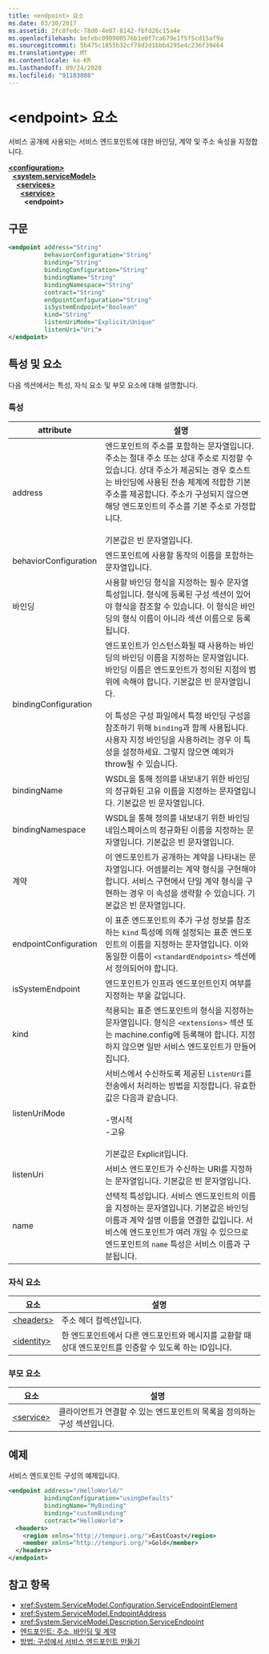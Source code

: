 ```yaml
---
title: <endpoint> 요소
ms.date: 03/30/2017
ms.assetid: 2fc8fedc-78d0-4e87-8142-fbfd26c15a4e
ms.openlocfilehash: befebc090900576b1e0f7ca679e1f5f5cd15af9a
ms.sourcegitcommit: 5b475c1855b32cf78d2d1bbb4295e4c236f39464
ms.translationtype: MT
ms.contentlocale: ko-KR
ms.lasthandoff: 09/24/2020
ms.locfileid: "91183808"
---
```

# <a name="endpoint-element"></a>\<endpoint> 요소

서비스 공개에 사용되는 서비스 엔드포인트에 대한 바인딩, 계약 및 주소 속성을 지정합니다.  
  
[**\<configuration>**](../configuration-element.md)\
&nbsp;&nbsp;[**\<system.serviceModel>**](system-servicemodel.md)\
&nbsp;&nbsp;&nbsp;&nbsp;[**\<services>**](services.md)\
&nbsp;&nbsp;&nbsp;&nbsp;&nbsp;&nbsp;[**\<service>**](service.md)\
&nbsp;&nbsp;&nbsp;&nbsp;&nbsp;&nbsp;&nbsp;&nbsp;**\<endpoint>**  
  
## <a name="syntax"></a>구문  
  
```xml  
<endpoint address="String"
          behaviorConfiguration="String"
          binding="String"
          bindingConfiguration="String"
          bindingName="String"
          bindingNamespace="String"
          contract="String"
          endpointConfiguration="String"
          isSystemEndpoint="Boolean"
          kind="String"
          listenUriMode="Explicit/Unique"
          listenUri="Uri">
</endpoint>
```  
  
## <a name="attributes-and-elements"></a>특성 및 요소  

 다음 섹션에서는 특성, 자식 요소 및 부모 요소에 대해 설명합니다.  
  
### <a name="attributes"></a>특성  
  
|attribute|설명|  
|---------------|-----------------|  
|address|엔드포인트의 주소를 포함하는 문자열입니다. 주소는 절대 주소 또는 상대 주소로 지정할 수 있습니다. 상대 주소가 제공되는 경우 호스트는 바인딩에 사용된 전송 체계에 적합한 기본 주소를 제공합니다. 주소가 구성되지 않으면 해당 엔드포인트의 주소를 기본 주소로 가정합니다.<br /><br /> 기본값은 빈 문자열입니다.|  
|behaviorConfiguration|엔드포인트에 사용할 동작의 이름을 포함하는 문자열입니다.|  
|바인딩|사용할 바인딩 형식을 지정하는 필수 문자열 특성입니다. 형식에 등록된 구성 섹션이 있어야 형식을 참조할 수 있습니다. 이 형식은 바인딩의 형식 이름이 아니라 섹션 이름으로 등록됩니다.|  
|bindingConfiguration|엔드포인트가 인스턴스화될 때 사용하는 바인딩의 바인딩 이름을 지정하는 문자열입니다. 바인딩 이름은 엔드포인트가 정의된 지점의 범위에 속해야 합니다. 기본값은 빈 문자열입니다.<br /><br /> 이 특성은 구성 파일에서 특정 바인딩 구성을 참조하기 위해 `binding`과 함께 사용됩니다. 사용자 지정 바인딩을 사용하려는 경우 이 특성을 설정하세요. 그렇지 않으면 예외가 throw될 수 있습니다.|  
|bindingName|WSDL을 통해 정의를 내보내기 위한 바인딩의 정규화된 고유 이름을 지정하는 문자열입니다. 기본값은 빈 문자열입니다.|  
|bindingNamespace|WSDL을 통해 정의를 내보내기 위한 바인딩 네임스페이스의 정규화된 이름을 지정하는 문자열입니다. 기본값은 빈 문자열입니다.|  
|계약|이 엔드포인트가 공개하는 계약을 나타내는 문자열입니다. 어셈블리는 계약 형식을 구현해야 합니다. 서비스 구현에서 단일 계약 형식을 구현하는 경우 이 속성을 생략할 수 있습니다. 기본값은 빈 문자열입니다.|  
|endpointConfiguration|이 표준 엔드포인트의 추가 구성 정보를 참조하는 `kind` 특성에 의해 설정되는 표준 엔드포인트의 이름을 지정하는 문자열입니다. 이와 동일한 이름이 `<standardEndpoints>` 섹션에서 정의되어야 합니다.|  
|isSystemEndpoint|엔드포인트가 인프라 엔드포인트인지 여부를 지정하는 부울 값입니다.|  
|kind|적용되는 표준 엔드포인트의 형식을 지정하는 문자열입니다. 형식은 `<extensions>` 섹션 또는 machine.config에 등록해야 합니다. 지정하지 않으면 일반 서비스 엔드포인트가 만들어집니다.|  
|listenUriMode|서비스에서 수신하도록 제공된 `ListenUri`를 전송에서 처리하는 방법을 지정합니다. 유효한 값은 다음과 같습니다.<br /><br /> -명시적<br />-고유<br /><br /> 기본값은 Explicit입니다.|  
|listenUri|서비스 엔드포인트가 수신하는 URI를 지정하는 문자열입니다. 기본값은 빈 문자열입니다.|  
|name|선택적 특성입니다. 서비스 엔드포인트의 이름을 지정하는 문자열입니다. 기본값은 바인딩 이름과 계약 설명 이름을 연결한 값입니다. 서비스에 엔드포인트가 여러 개일 수 있으므로 엔드포인트의 `name` 특성은 서비스 이름과 구분됩니다.|  
  
### <a name="child-elements"></a>자식 요소  
  
|요소|설명|  
|-------------|-----------------|  
|[\<headers>](headers.md)|주소 헤더 컬렉션입니다.|  
|[\<identity>](identity.md)|한 엔드포인트에서 다른 엔드포인트와 메시지를 교환할 때 상대 엔드포인트를 인증할 수 있도록 하는 ID입니다.|  
  
### <a name="parent-elements"></a>부모 요소  
  
|요소|설명|  
|-------------|-----------------|  
|[\<service>](service.md)|클라이언트가 연결할 수 있는 엔드포인트의 목록을 정의하는 구성 섹션입니다.|  
  
## <a name="example"></a>예제  

 서비스 엔드포인트 구성의 예제입니다.  
  
```xml  
<endpoint address="/HelloWorld/"
          bindingConfiguration="usingDefaults"
          bindingName="MyBinding"
          binding="customBinding"
          contract="HelloWorld">
  <headers>
    <region xmlns="http://tempuri.org/">EastCoast</region>
    <member xmlns="http://tempuri.org/">Gold</member>
  </headers>
</endpoint>
```  
  
## <a name="see-also"></a>참고 항목

- <xref:System.ServiceModel.Configuration.ServiceEndpointElement>
- <xref:System.ServiceModel.EndpointAddress>
- <xref:System.ServiceModel.Description.ServiceEndpoint>
- [엔드포인트: 주소, 바인딩 및 계약](../../../wcf/feature-details/endpoints-addresses-bindings-and-contracts.md)
- [방법: 구성에서 서비스 엔드포인트 만들기](../../../wcf/feature-details/how-to-create-a-service-endpoint-in-configuration.md)
